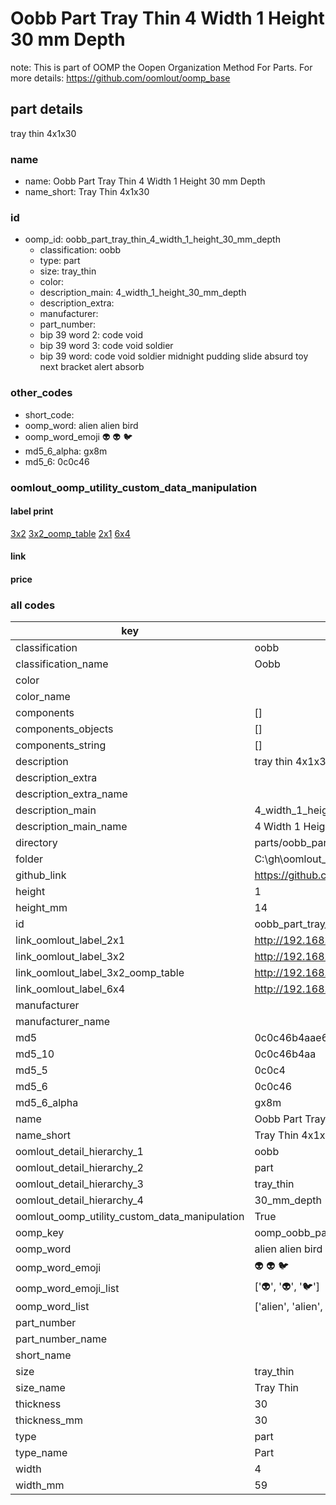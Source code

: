 # Oobb Part Tray Thin 4 Width 1 Height 30 mm Depth  

note: This is part of OOMP the Oopen Organization Method For Parts. For more details: https://github.com/oomlout/oomp_base

##  part details
  



tray thin 4x1x30



### name
* name: Oobb Part Tray Thin 4 Width 1 Height 30 mm Depth
* name_short: Tray Thin 4x1x30 
### id
* oomp_id: oobb_part_tray_thin_4_width_1_height_30_mm_depth
  * classification: oobb
  * type: part
  * size: tray_thin
  * color: 
  * description_main: 4_width_1_height_30_mm_depth
  * description_extra: 
  * manufacturer: 
  * part_number: 
  * bip 39 word 2: code void
  * bip 39 word 3: code void soldier
  * bip 39 word: code void soldier midnight pudding slide absurd toy next bracket alert absorb

### other_codes
* short_code: 
* oomp_word: alien alien bird
* oomp_word_emoji :alien: :alien: :bird:
* md5_6_alpha: gx8m
* md5_6: 0c0c46






### oomlout_oomp_utility_custom_data_manipulation
#### label print
[3x2](http://192.168.1.245:1112/?label=oomp%20gx8m)
[3x2_oomp_table](http://192.168.1.108:1112/?label=oomp%20gx8m)
[2x1](http://192.168.1.242:1112/?label=oomp%20gx8m)
[6x4](http://192.168.1.55:1112/?label=oomp%20gx8m)    

#### link

                              

#### price







### all codes 
| key | value |  
| --- | --- |  
| classification | oobb |  
| classification_name | Oobb |  
| color |  |  
| color_name |  |  
| components | [] |  
| components_objects | [] |  
| components_string | [] |  
| description | tray thin 4x1x30 |  
| description_extra |  |  
| description_extra_name |  |  
| description_main | 4_width_1_height_30_mm_depth |  
| description_main_name | 4 Width 1 Height 30 mm Depth |  
| directory | parts/oobb_part_tray_thin_4_width_1_height_30_mm_depth |  
| folder | C:\gh\oomlout_oobb_version_4_generated_parts\things\oobb_part_tray_thin_4_width_1_height_30_mm_depth |  
| github_link | https://github.com/oomlout/oomlout_oomp_part_src/tree/main/parts/oobb_part_tray_thin_4_width_1_height_30_mm_depth |  
| height | 1 |  
| height_mm | 14 |  
| id | oobb_part_tray_thin_4_width_1_height_30_mm_depth |  
| link_oomlout_label_2x1 | http://192.168.1.242:1112/?label=oomp%20gx8m |  
| link_oomlout_label_3x2 | http://192.168.1.245:1112/?label=oomp%20gx8m |  
| link_oomlout_label_3x2_oomp_table | http://192.168.1.108:1112/?label=oomp%20gx8m |  
| link_oomlout_label_6x4 | http://192.168.1.55:1112/?label=oomp%20gx8m |  
| manufacturer |  |  
| manufacturer_name |  |  
| md5 | 0c0c46b4aae660232e5698c79d3d6168 |  
| md5_10 | 0c0c46b4aa |  
| md5_5 | 0c0c4 |  
| md5_6 | 0c0c46 |  
| md5_6_alpha | gx8m |  
| name | Oobb Part Tray Thin 4 Width 1 Height 30 mm Depth |  
| name_short | Tray Thin 4x1x30  |  
| oomlout_detail_hierarchy_1 | oobb |  
| oomlout_detail_hierarchy_2 | part |  
| oomlout_detail_hierarchy_3 | tray_thin |  
| oomlout_detail_hierarchy_4 | 30_mm_depth |  
| oomlout_oomp_utility_custom_data_manipulation | True |  
| oomp_key | oomp_oobb_part_tray_thin_4_width_1_height_30_mm_depth |  
| oomp_word | alien alien bird |  
| oomp_word_emoji | :alien: :alien: :bird: |  
| oomp_word_emoji_list | [':alien:', ':alien:', ':bird:'] |  
| oomp_word_list | ['alien', 'alien', 'bird'] |  
| part_number |  |  
| part_number_name |  |  
| short_name |  |  
| size | tray_thin |  
| size_name | Tray Thin |  
| thickness | 30 |  
| thickness_mm | 30 |  
| type | part |  
| type_name | Part |  
| width | 4 |  
| width_mm | 59 |  
